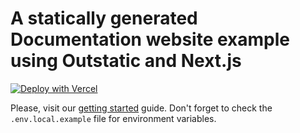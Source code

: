 # A statically generated Documentation website example using Outstatic and Next.js

[![Deploy with Vercel](https://vercel.com/button)](https://vercel.com/new/clone?repository-url=https%3A%2F%2Fgithub.com%2Favitorio%2Foutstatic%2Ftree%2Fmain%2Fexamples%2Fdocs&env=OST_GITHUB_ID,OST_GITHUB_SECRET&project-name=outstatic-docs&repo-name=outstatic-docs&demo-title=Outstatic%20Documentation%20Demo&demo-description=A%20statically%20generated%20documentation%20example%20using%20Outstatic&demo-url=https%3A%2F%2Foutstatic.com%2Fdocs%2F&demo-image=https%3A%2F%2Foutstatic.com%2Fimages%2Foutstatic-demo.png&envDescription=API%20Keys%20needed%20for%20installation&envLink=https%3A%2F%2Foutstatic.com%2Fdocs%2Fenvironment-variables)

Please, visit our [getting started](https://outstatic.com/docs/getting-started) guide.
Don't forget to check the `.env.local.example` file for environment variables.
